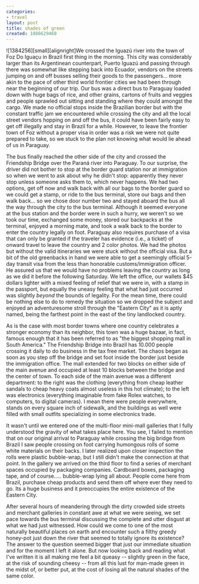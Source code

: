 ```yaml
---
categories:
- travel
layout: post
title: shades of green
created: 1086629460
---
```

![1384256][small][alignright]We crossed the Iguazú river into the town of Foz Do Iguaçu in Brazil first thing in the morning. This city was considerably larger than its Argentinean counterpart, Puerto Iguazú and passing through there was somewhat like stepping back into Ecuador, vendors on the streets jumping on and off busses selling their goods to the passengers... more akin to the pace of other third world frontier cities we had been through near the beginning of our trip. Our bus was a direct bus to Paraguay loaded down with huge bags of rice, and other grains, cartons of fruits and veggies and people sprawled out sitting and standing where they could amongst the cargo. We made no official stops inside the Brazilian border but with the constant traffic jam we encountered while crossing the city and all the local street vendors hopping on and off the bus, it could have been fairly easy to get off illegally and stay in Brazil for a while. However, to leave the frontier town of Foz without a proper visa in order was a risk we were not quite prepared to take, so we stuck to the plan not knowing what would lie ahead of us in Paraguay.

The bus finally reached the other side of the city and crossed the Friendship Bridge over the Paraná river into Paraguay. To our surprise, the driver did not bother to stop at the border guard station nor at immigration so when we went to ask about why he didn't stop: apparently they never stop unless someone asks them to, which never happens. We had two options, get off now and walk back with all our bags to the border guard so we could get a stamp, or ride to the bus terminal, store our bags and then walk back... so we chose door number two and stayed aboard the bus all the way through the city to the bus terminal. Although it seemed everyone at the bus station and the border were in such a hurry, we weren't so we took our time, exchanged some money, stored our backpacks at the terminal, enjoyed a morning mate, and took a walk back to the border to enter the country legally on foot. Paraguay also requires purchase of a visa that can only be granted if the traveler has evidence (i.e., a ticket) of onward travel to leave the country and 2 color photos. We had the photos but without the valid itineraries we were stuck without the official visa. But a bit of the old greenbacks in hand we were able to get a seemingly official 5-day transit visa from the less than honorable customs/immigration officer. He assured us that we would have no problems leaving the country as long as we did it before the following Saturday. We left the office, our wallets $45 dollars lighter with a mixed feeling of relief that we were in, with a stamp in the passport, but equally the uneasy feeling that what had just occurred was slightly _beyond_ the bounds of legality. For the mean time, there could be nothing else to do to remedy the situation so we dropped the subject and enjoyed an adventuresome stroll through the "Eastern City" as it is aptly named, being the farthest point in the east of the tiny landlocked country.

As is the case with most border towns where one country celebrates a stronger economy than its neighbor, this town was a huge bazaar, in fact, famous enough that it has been referred to as "the biggest shopping mall in South America." The Friendship Bridge into Brazil has 10.000 people crossing it daily to do business in the tax free market. The chaos began as soon as you step off the bridge and set foot inside the border just beside the immigration office. The mall extended for two blocks on either side of the main avenue and occupied at least 10 blocks between the bridge and the center of town. To each side of the main avenue was a different department: to the right was the clothing (everything from cheap leather sandals to cheap heavy coats almost useless in this hot climate); to the left was electronics (everything imaginable from fake Rolex watches, to computers, to digital cameras). I mean there were people everywhere, stands on every square inch of sidewalk, and the buildings as well were filled with small outfits specializing in some electronics trade.

It wasn't until we entered one of the multi-floor mini-mall galleries that I fully understood the gravity of what takes place here. You see, I failed to mention that on our original arrival to Paraguay while crossing the big bridge from Brazil I saw people crossing on foot carrying humongous rolls of some white materials on their backs. I later realized upon closer inspection the rolls were plastic bubble-wrap, but I still didn't make the connection at that point. In the gallery we arrived on the third floor to find a series of merchant spaces occupied by packaging companies. Cardboard boxes, packaging tape, and of course..... bubble-wrap lying all about. People come here from Brazil, purchase cheap products and send them off where ever they need to go. Its a huge business and it preoccupies the entire existence of the Eastern City.

After several hours of meandering through the dirty crowded side streets and merchant galleries in constant awe at what we were seeing, we set pace towards the bus terminal discussing the complete and utter disgust at what we had just witnessed. How could we come to one of the most naturally beautiful places on earth and encounter such a filthy greedy honey-pot just down the river that seemed to totally ignore its existence? The answer to the question seemed bigger that just our immediate situation and for the moment I left it alone. But now looking back and reading what I've written it is all making me feel a bit queasy -- slightly green in the face, at the risk of sounding cheesy -- from all this lust for man-made green in the midst of, or better put, at the cost of losing all the natural shades of the same color.

